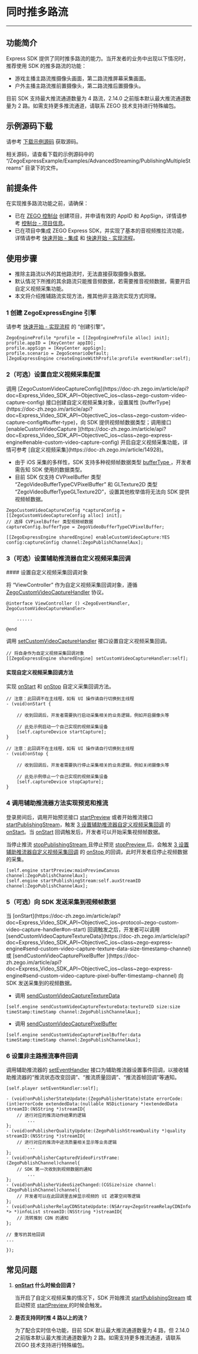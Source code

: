 # 同时推多路流

- - -

## 功能简介


Express SDK 提供了同时推多路流的能力。当开发者的业务中出现以下情况时，推荐使用 SDK 的推多路流的功能：

- 游戏主播主路流推摄像头画面，第二路流推屏幕采集画面。
- 户外主播主路流推前置摄像头，第二路流推后置摄像头。

<Note title="说明">

目前 SDK 支持最大推流通道数量为 4 路流，2.14.0 之前版本默认最大推流通道数量为 2 路。如需支持更多推流通道，请联系 ZEGO 技术支持进行特殊编包。
</Note>


## 示例源码下载

请参考 [下载示例源码](https://doc-zh.zego.im/article/14904) 获取源码。

相关源码，请查看下载的示例源码中的 “/ZegoExpressExample/Examples/AdvancedStreaming/PublishingMultipleStreams” 目录下的文件。

## 前提条件

在实现推多路流功能之前，请确保：

- 已在 [ZEGO 控制台](https://console.zego.im) 创建项目，并申请有效的 AppID 和 AppSign，详情请参考 [控制台 - 项目信息](/console/project-info)。
- 已在项目中集成 ZEGO Express SDK，并实现了基本的音视频推拉流功能，详情请参考 [快速开始 - 集成](https://doc-zh.zego.im/article/14902) 和 [快速开始 - 实现流程](https://doc-zh.zego.im/article/14903)。



## 使用步骤

<Warning title="注意">


- 推除主路流以外的其他路流时，无法直接获取摄像头数据。
- 默认情况下所推的其余路流只能推音频数据，若需要推音视频数据，需要开启自定义视频采集功能。
- 本文将介绍推辅路流实现方法，推其他非主路流实现方式同理。
</Warning>

### 1 创建 ZegoExpressEngine 引擎

请参考 [快速开始 - 实现流程](/real-time-video-ios-oc/quick-start/implementing-video-call#1-初始化) 的 “创建引擎”。

```objc
ZegoEngineProfile *profile = [[ZegoEngineProfile alloc] init];
profile.appID = [KeyCenter appID];
profile.appSign = [KeyCenter appSign];
profile.scenario = ZegoScenarioDefault;
[ZegoExpressEngine createEngineWithProfile:profile eventHandler:self];
```

### 2（可选）设置自定义视频采集配置

<Accordion title="设置自定义视频采集配置" defaultOpen="false">
调用 [ZegoCustomVideoCaptureConfig](https://doc-zh.zego.im/article/api?doc=Express_Video_SDK_API~ObjectiveC_ios~class~zego-custom-video-capture-config) 接口创建自定义视频采集对象，设置属性 [bufferType](https://doc-zh.zego.im/article/api?doc=Express_Video_SDK_API~ObjectiveC_ios~class~zego-custom-video-capture-config#buffer-type)，向 SDK 提供视频帧数据类型；调用接口 [enableCustomVideoCapture ](https://doc-zh.zego.im/article/api?doc=Express_Video_SDK_API~ObjectiveC_ios~class~zego-express-engine#enable-custom-video-capture-config) 开启自定义视频采集功能，详情可参考 [自定义视频采集](https://doc-zh.zego.im/article/14928)。

<Note title="说明">



- 由于 iOS 采集的多样性，SDK 支持多种视频帧数据类型 [bufferType ](https://doc-zh.zego.im/article/api?doc=Express_Video_SDK_API~ObjectiveC_ios~class~zego-custom-video-capture-config#buffer-type)，开发者需告知 SDK 使用的数据类型。
- 目前 SDK 仅支持 CVPixelBuffer 类型 “ZegoVideoBufferTypeCVPixelBuffer” 和 GLTexture2D 类型 “ZegoVideoBufferTypeGLTexture2D”，设置其他枚举值将无法向 SDK 提供视频帧数据。
</Note>



```objc
ZegoCustomVideoCaptureConfig *captureConfig = [[ZegoCustomVideoCaptureConfig alloc] init];
// 选择 CVPixelBuffer 类型视频帧数据
captureConfig.bufferType = ZegoVideoBufferTypeCVPixelBuffer;

[[ZegoExpressEngine sharedEngine] enableCustomVideoCapture:YES config:captureConfig channel:ZegoPublishChannelAux];
```
</Accordion>



### 3（可选）设置辅助推流器自定义视频采集回调

<Accordion title="设置辅助推流器自定义视频采集回调" defaultOpen="false">
#### 设置自定义视频采集回调对象

将 “ViewController” 作为自定义视频采集回调对象，遵循 [ZegoCustomVideoCaptureHandler](https://doc-zh.zego.im/article/api?doc=Express_Video_SDK_API~ObjectiveC_ios~protocol~zego-custom-video-capture-handler) 协议。

```objc
@interface ViewController () <ZegoEventHandler, ZegoCustomVideoCaptureHandler>

    ......

@end
```

调用 [setCustomVideoCaptureHandler](https://doc-zh.zego.im/article/api?doc=Express_Video_SDK_API~ObjectiveC_ios~class~zego-express-engine#set-custom-video-capture-handler) 接口设置自定义视频采集回调。

```objc
// 将自身作为自定义视频采集回调对象
[[ZegoExpressEngine sharedEngine] setCustomVideoCaptureHandler:self];
```

#### 实现自定义视频采集回调方法

实现 [onStart](https://doc-zh.zego.im/article/api?doc=Express_Video_SDK_API~ObjectiveC_ios~protocol~zego-custom-video-capture-handler#on-start) 和 [onStop](https://doc-zh.zego.im/article/api?doc=Express_Video_SDK_API~ObjectiveC_ios~protocol~zego-custom-video-capture-handler#on-stop) 自定义采集回调方法。

```objc
// 注意：此回调不在主线程，如有 UI 操作请自行切换到主线程
- (void)onStart {

    // 收到回调后，开发者需要执行启动采集相关的业务逻辑，例如开启摄像头等

    // 此处示例启动一个自己实现的视频采集设备
    [self.captureDevice startCapture];
}

// 注意：此回调不在主线程，如有 UI 操作请自行切换到主线程
- (void)onStop {

    // 收到回调后，开发者需要执行停止采集相关的业务逻辑，例如关闭摄像头等

    // 此处示例停止一个自己实现的视频采集设备
    [self.captureDevice stopCapture];
}
```
</Accordion>



### 4 调用辅助推流器方法实现预览和推流

登录房间后，调用开始预览接口 [startPreview](https://doc-zh.zego.im/article/api?doc=Express_Video_SDK_API~ObjectiveC_ios~class~zego-express-engine#start-preview-channel) 或者开始推流接口 [startPublishingStream](https://doc-zh.zego.im/article/api?doc=Express_Video_SDK_API~ObjectiveC_ios~class~zego-express-engine#start-publishing-stream-channel)，触发 [3 设置辅助推流器自定义视频采集回调](#3可选设置辅助推流器自定义视频采集回调) 的 [onStart](https://doc-zh.zego.im/article/api?doc=Express_Video_SDK_API~ObjectiveC_ios~protocol~zego-custom-video-capture-handler#on-start)。当 [onStart](https://doc-zh.zego.im/article/api?doc=Express_Video_SDK_API~ObjectiveC_ios~protocol~zego-custom-video-capture-handler#on-start) 回调触发后，开发者可以开始采集视频帧数据。

当停止推流 [stopPublishingStream ](https://doc-zh.zego.im/article/api?doc=Express_Video_SDK_API~ObjectiveC_ios~class~zego-express-engine#stop-publishing-stream) 且停止预览 [stopPreview ](https://doc-zh.zego.im/article/api?doc=Express_Video_SDK_API~ObjectiveC_ios~class~zego-express-engine#stop-preview) 后，会触发 [3 设置辅助推流器自定义视频采集回调](#3可选设置辅助推流器自定义视频采集回调) 的 [onStop ](https://doc-zh.zego.im/article/api?doc=Express_Video_SDK_API~ObjectiveC_ios~protocol~zego-custom-video-capture-handler#on-stop) 的回调，此时开发者应停止视频数据的采集。


```objc
[self.engine startPreview:mainPreviewCanvas channel:ZegoPublishChannelAux];
[self.engine startPublishingStream:self.auxStreamID channel:ZegoPublishChannelAux];

```



### 5（可选）向 SDK 发送采集到视频帧数据

<Accordion title="向 SDK 发送采集到视频帧数据" defaultOpen="false">
当 [onStart](https://doc-zh.zego.im/article/api?doc=Express_Video_SDK_API~ObjectiveC_ios~protocol~zego-custom-video-capture-handler#on-start) 回调触发之后，开发者可以调用 [sendCustomVideoCaptureTextureData](https://doc-zh.zego.im/article/api?doc=Express_Video_SDK_API~ObjectiveC_ios~class~zego-express-engine#send-custom-video-capture-texture-data-size-timestamp-channel) 或 [sendCustomVideoCapturePixelBuffer ](https://doc-zh.zego.im/article/api?doc=Express_Video_SDK_API~ObjectiveC_ios~class~zego-express-engine#send-custom-video-capture-pixel-buffer-timestamp-channel) 向 SDK 发送采集到的视频数据。

- 调用 [sendCustomVideoCaptureTextureData](https://doc-zh.zego.im/article/api?doc=Express_Video_SDK_API~ObjectiveC_ios~class~zego-express-engine#send-custom-video-capture-texture-data-size-timestamp-channel)
 ```objc
[self.engine sendCustomVideoCaptureTextureData:textureID size:size timeStamp:timeStamp channel:ZegoPublishChannelAux];
```

- 调用 [sendCustomVideoCapturePixelBuffer ](https://doc-zh.zego.im/article/api?doc=Express_Video_SDK_API~ObjectiveC_ios~class~zego-express-engine#send-custom-video-capture-pixel-buffer-timestamp-channel)

```objc
[self.engine sendCustomVideoCapturePixelBuffer:data timeStamp:timeStamp channel:ZegoPublishChannelAux];
```
</Accordion>


### 6 设置非主路推流事件回调

调用辅助推流器的 [setEventHandler](https://doc-zh.zego.im/article/api?doc=Express_Video_SDK_API~ObjectiveC_ios~class~zego-express-engine#set-event-handler) 接口为辅助推流器设置事件回调，以接收辅助推流器的“推流状态改变回调”、“推流质量回调”、“推流首帧回调”等通知。


```objc
[self.player setEventHandler:self];

- (void)onPublisherStateUpdate:(ZegoPublisherState)state errorCode:(int)errorCode extendedData:(nullable NSDictionary *)extendedData streamID:(NSString *)streamID{
    // 进行对应的推流动作结果的逻辑
        ...
};
- (void)onPublisherQualityUpdate:(ZegoPublishStreamQuality *)quality streamID:(NSString *)streamID{
    // 进行对应的推流中途流质量相关显示等业务逻辑
        ...
};
- (void)onPublisherCapturedVideoFirstFrame:(ZegoPublishChannel)channel{
    // SDK 第一次收到到视频数据的通知
        ...
};
- (void)onPublisherVideoSizeChanged:(CGSize)size channel:(ZegoPublishChannel)channel{
    // 开发者可以在此回调里去掉显示视频的 UI 遮罩空间等逻辑
};
- (void)onPublisherRelayCDNStateUpdate:(NSArray<ZegoStreamRelayCDNInfo *> *)infoList streamID:(NSString *)streamID{
    // 流转推到 CDN 的通知
};

// 重写的其他回调
...

});

```



## 常见问题

1. **[onStart](https://doc-zh.zego.im/article/api?doc=Express_Video_SDK_API~ObjectiveC_ios~protocol~zego-custom-video-capture-handler#on-start) 什么时候会回调？**

    当开启了自定义视频采集的情况下，SDK 开始推流 [startPublishingStream](https://doc-zh.zego.im/article/api?doc=Express_Video_SDK_API~ObjectiveC_ios~class~zego-express-engine#start-publishing-stream-channel) 或启动预览 [startPreview ](https://doc-zh.zego.im/article/api?doc=Express_Video_SDK_API~ObjectiveC_ios~class~zego-express-engine#start-preview-channel) 的时候会触发。

2. **是否支持同时推 4 路以上的流？**

    为了配合实时信令功能，目前 SDK 默认最大推流通道数量为 4 路，但 2.14.0 之前版本默认最大推流通道数量为 2 路。如需支持更多推流通道，请联系 ZEGO 技术支持进行特殊编包。

<Content />
